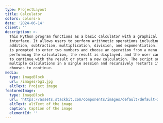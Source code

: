 ```yaml
---
type: ProjectLayout
title: Calculator
colors: colors-a
date: '2024-06-14'
client: ''
description: >-
  This Python program functions as a basic calculator with a graphical ASCII
  interface. It allows users to perform arithmetic operations including
  addition, subtraction, multiplication, division, and exponentiation. The user
  is prompted to enter two numbers and choose an operation from a menu. After
  performing the calculation, the result is displayed, and the user can choose
  to continue with the result or start a new calculation. The script supports
  multiple calculations in a single session and recursively restarts if the user
  chooses to continue.
media:
  type: ImageBlock
  url: /images/bg1.jpg
  altText: Project image
featuredImage:
  type: ImageBlock
  url: 'https://assets.stackbit.com/components/images/default/default-image.png'
  altText: altText of the image
  caption: Caption of the image
  elementId: ''
---
```

